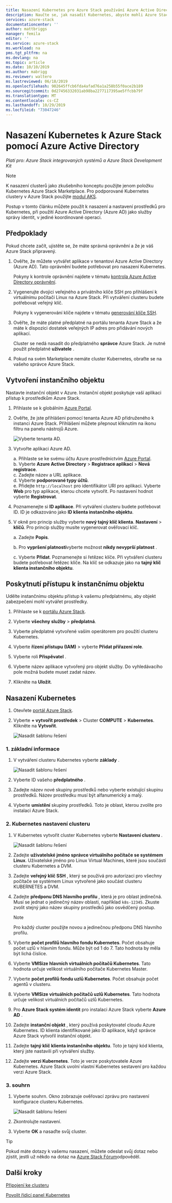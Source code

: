 ```yaml
---
title: Nasazení Kubernetes pro Azure Stack používání Azure Active Directory (Azure AD) | Microsoft Docs
description: Naučte se, jak nasadit Kubernetes, abyste mohli Azure Stack pomocí Azure Active Directory (Azure AD).
services: azure-stack
documentationcenter: ''
author: mattbriggs
manager: femila
editor: ''
ms.service: azure-stack
ms.workload: na
pms.tgt_pltfrm: na
ms.devlang: na
ms.topic: article
ms.date: 10/10/2019
ms.author: mabrigg
ms.reviewer: waltero
ms.lastreviewed: 06/18/2019
ms.openlocfilehash: 902645ffcb6fda4afad76a1a258b55f0ace2b189
ms.sourcegitcommit: 0d27456332031ab98ba2277117395ae5ffcbb79f
ms.translationtype: MT
ms.contentlocale: cs-CZ
ms.lasthandoff: 10/29/2019
ms.locfileid: "73047246"
---
```

# <a name="deploy-kubernetes-to-azure-stack-using-azure-active-directory"></a>Nasazení Kubernetes k Azure Stack pomocí Azure Active Directory

*Platí pro: Azure Stack integrovaných systémů a Azure Stack Development Kit*

> [!Note]  
> K nasazení clusterů jako zkušebního konceptu použijte jenom položku Kubernetes Azure Stack Marketplace. Pro podporované Kubernetes clustery v Azure Stack použijte [modul AKS](azure-stack-kubernetes-aks-engine-overview.md).

Postup v tomto článku můžete použít k nasazení a nastavení prostředků pro Kubernetes, při použití Azure Active Directory (Azure AD) jako služby správy identit, v jediné koordinované operaci.

## <a name="prerequisites"></a>Předpoklady

Pokud chcete začít, ujistěte se, že máte správná oprávnění a že je váš Azure Stack připravený.

1. Ověřte, že můžete vytvářet aplikace v tenantovi Azure Active Directory (Azure AD). Tato oprávnění budete potřebovat pro nasazení Kubernetes.

    Pokyny k kontrole oprávnění najdete v tématu [kontrola Azure Active Directory oprávnění](https://docs.microsoft.com/azure/azure-resource-manager/resource-group-create-service-principal-portal).

1. Vygenerujte dvojici veřejného a privátního klíče SSH pro přihlášení k virtuálnímu počítači Linux na Azure Stack. Při vytváření clusteru budete potřebovat veřejný klíč.

    Pokyny k vygenerování klíče najdete v tématu [generování klíče SSH](azure-stack-dev-start-howto-ssh-public-key.md).

1. Ověřte, že máte platné předplatné na portálu tenanta Azure Stack a že máte k dispozici dostatek veřejných IP adres pro přidávání nových aplikací.

    Cluster se nedá nasadit do předplatného **správce** Azure Stack. Je nutné použít předplatné **uživatele** . 

1. Pokud na svém Marketplace nemáte cluster Kubernetes, obraťte se na vašeho správce Azure Stack.

## <a name="create-a-service-principal"></a>Vytvoření instančního objektu

Nastavte instanční objekt v Azure. Instanční objekt poskytuje vaší aplikaci přístup k prostředkům Azure Stack.

1. Přihlaste se k globálním [Azure Portal](https://portal.azure.com).

1. Ověřte, že jste přihlášeni pomocí tenanta Azure AD přidruženého k instanci Azure Stack. Přihlášení můžete přepnout kliknutím na ikonu filtru na panelu nástrojů Azure.

    ![Vyberte tenanta AD.](media/azure-stack-solution-template-kubernetes-deploy/tenantselector.png)

1. Vytvořte aplikaci Azure AD.

    a. Přihlaste se ke svému účtu Azure prostřednictvím [Azure Portal](https://portal.azure.com).  
    b. Vyberte **Azure Active Directory** > **Registrace aplikací** > **Nová registrace**.  
    c. Zadejte název a URL aplikace.  
    d. Vyberte **podporované typy účtů**.  
    e.  Přidejte `http://localhost` pro identifikátor URI pro aplikaci. Vyberte **Web** pro typ aplikace, kterou chcete vytvořit. Po nastavení hodnot vyberte **Registrovat**.

1. Poznamenejte si **ID aplikace**. Při vytváření clusteru budete potřebovat ID. ID je odkazováno jako **ID klienta instančního objektu**.

1. V okně pro princip služby vyberte **nový tajný klíč klienta**. **Nastavení** > **klíčů**. Pro princip služby musíte vygenerovat ověřovací klíč.

    a. Zadejte **Popis**.

    b. Pro **vypršení platnosti**vyberte možnost **nikdy nevyprší platnost** .

    c. Vyberte **Přidat**. Poznamenejte si řetězec klíče. Při vytváření clusteru budete potřebovat řetězec klíče. Na klíč se odkazuje jako na **tajný klíč klienta instančního objektu**.

## <a name="give-the-service-principal-access"></a>Poskytnutí přístupu k instančnímu objektu

Udělte instančnímu objektu přístup k vašemu předplatnému, aby objekt zabezpečení mohl vytvářet prostředky.

1.  Přihlaste se k [portálu Azure Stack](https://portal.local.azurestack.external/).

1. Vyberte **všechny služby** > **předplatná**.

1. Vyberte předplatné vytvořené vaším operátorem pro použití clusteru Kubernetes.

1. Vyberte **řízení přístupu (IAM)** > vyberte **Přidat přiřazení role**.

1. Vyberte roli **Přispěvatel** .

1. Vyberte název aplikace vytvořený pro objekt služby. Do vyhledávacího pole možná budete muset zadat název.

1. Klikněte na **Uložit**.

## <a name="deploy-kubernetes"></a>Nasazení Kubernetes

1. Otevřete [portál Azure Stack](https://portal.local.azurestack.external).

1. Vyberte **+ vytvořit prostředek** > Cluster **COMPUTE** > **Kubernetes**. Klikněte na **Vytvořit**.

    ![Nasadit šablonu řešení](media/azure-stack-solution-template-kubernetes-deploy/01_kub_market_item.png)

### <a name="1-basics"></a>1. základní informace

1. V vytváření clusteru Kubernetes vyberte **základy** .

    ![Nasadit šablonu řešení](media/azure-stack-solution-template-kubernetes-deploy/02_kub_config_basic.png)

1. Vyberte ID vašeho **předplatného** .

1. Zadejte název nové skupiny prostředků nebo vyberte existující skupinu prostředků. Název prostředku musí být alfanumerický a malý.

1. Vyberte **umístění** skupiny prostředků. Toto je oblast, kterou zvolíte pro instalaci Azure Stack.

### <a name="2-kubernetes-cluster-settings"></a>2. Kubernetes nastavení clusteru

1. V Kubernetes vytvořit cluster Kubernetes vyberte **Nastavení clusteru** .

    ![Nasadit šablonu řešení](media/azure-stack-solution-template-kubernetes-deploy/03_kub_config_settings-aad.png)

1. Zadejte **uživatelské jméno správce virtuálního počítače se systémem Linux**. Uživatelské jméno pro Linux Virtual Machines, které jsou součástí clusteru Kubernetes a DVM.

1. Zadejte **veřejný klíč SSH** , který se používá pro autorizaci pro všechny počítače se systémem Linux vytvořené jako součást clusteru KUBERNETES a DVM.

1. Zadejte **předponu DNS hlavního profilu** , která je pro oblast jedinečná. Musí se jednat o jedinečný název oblasti, například `k8s-12345`. Zkuste zvolit stejný jako název skupiny prostředků jako osvědčený postup.

    > [!Note]  
    > Pro každý cluster použijte novou a jedinečnou předponu DNS hlavního profilu.

1. Vyberte **počet profilů hlavního fondu Kubernetes**. Počet obsahuje počet uzlů v hlavním fondu. Může být od 1 do 7. Tato hodnota by měla být lichá číslice.

1. Vyberte **VMSize hlavních virtuálních počítačů Kubernetes**. Tato hodnota určuje velikost virtuálního počítače Kubernetes Master. 

1. Vyberte **počet profilů fondu uzlů Kubernetes**. Počet obsahuje počet agentů v clusteru. 

1. Vyberte **VMSize virtuálních počítačů uzlů Kubernetes**. Tato hodnota určuje velikost virtuálních počítačů uzlů Kubernetes. 

1. Pro **Azure Stack systém identit** pro instalaci Azure Stack vyberte **Azure AD** .

1. Zadejte **instanční objekt** , který používá poskytovatel cloudu Azure Kubernetes. ID klienta identifikované jako ID aplikace, když správce Azure Stack vytvořil instanční objekt.

1. Zadejte **tajný klíč klienta instančního objektu**. Toto je tajný kód klienta, který jste nastavili při vytváření služby.

1. Zadejte **verzi Kubernetes**. Toto je verze poskytovatele Azure Kubernetes. Azure Stack uvolní vlastní Kubernetes sestavení pro každou verzi Azure Stack.

### <a name="3-summary"></a>3. souhrn

1. Vyberte souhrn. Okno zobrazuje ověřovací zprávu pro nastavení konfigurace clusteru Kubernetes.

    ![Nasadit šablonu řešení](media/azure-stack-solution-template-kubernetes-deploy/04_preview.png)

2. Zkontrolujte nastavení.

3. Vyberte **OK** a nasaďte svůj cluster.

> [!TIP]  
>  Pokud máte dotazy k vašemu nasazení, můžete odeslat svůj dotaz nebo zjistit, jestli už někdo na dotaz na [Azure Stack Fórum](https://social.msdn.microsoft.com/Forums/azure/home?forum=azurestack)odpověděl.


## <a name="next-steps"></a>Další kroky

[Připojení ke clusteru](azure-stack-solution-template-kubernetes-deploy.md#connect-to-your-cluster)

[Povolit řídicí panel Kubernetes](azure-stack-solution-template-kubernetes-dashboard.md)
